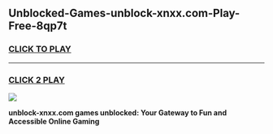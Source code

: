 
## Unblocked-Games-unblock-xnxx.com-Play-Free-8qp7t
<h3>
<a href="https://premium76.site?title=unblock-xnxx.com&ref=18A1">CLICK TO PLAY</a></h3>
<hr>

<h3>
<a href="https://premium76.site?title=unblock-xnxx.com&ref=18A1">CLICK 2 PLAY</a>
  
</h3>

<a href="https://premium76.site?title=unblock-xnxx.com&ref=18A1"><img src="https://clearcache.store/games.png"></a>


**unblock-xnxx.com games unblocked: Your Gateway to Fun and Accessible Online Gaming**

